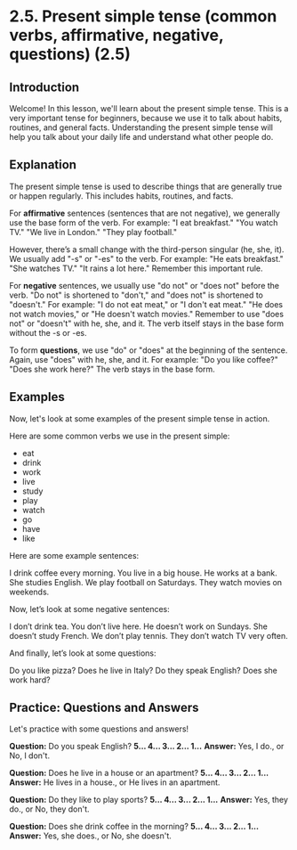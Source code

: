 # 2.5. Present simple tense (common verbs, affirmative, negative, questions) (2.5)

## Introduction

Welcome! In this lesson, we'll learn about the present simple tense. This is a very important tense for beginners, because we use it to talk about habits, routines, and general facts. Understanding the present simple tense will help you talk about your daily life and understand what other people do.

## Explanation

The present simple tense is used to describe things that are generally true or happen regularly. This includes habits, routines, and facts.

For **affirmative** sentences (sentences that are not negative), we generally use the base form of the verb. For example: "I eat breakfast." "You watch TV." "We live in London." "They play football."

However, there’s a small change with the third-person singular (he, she, it). We usually add "-s" or "-es" to the verb. For example: "He eats breakfast." "She watches TV." "It rains a lot here." Remember this important rule.

For **negative** sentences, we usually use "do not" or "does not" before the verb. "Do not" is shortened to "don't," and "does not" is shortened to "doesn't." For example: "I do not eat meat," or "I don't eat meat." "He does not watch movies," or "He doesn't watch movies." Remember to use "does not" or "doesn't" with he, she, and it. The verb itself stays in the base form without the -s or -es.

To form **questions**, we use "do" or "does" at the beginning of the sentence. Again, use "does" with he, she, and it. For example: "Do you like coffee?" "Does she work here?" The verb stays in the base form.

## Examples

Now, let's look at some examples of the present simple tense in action.

Here are some common verbs we use in the present simple:

- eat
- drink
- work
- live
- study
- play
- watch
- go
- have
- like

Here are some example sentences:

I drink coffee every morning.
You live in a big house.
He works at a bank.
She studies English.
We play football on Saturdays.
They watch movies on weekends.

Now, let’s look at some negative sentences:

I don’t drink tea.
You don’t live here.
He doesn’t work on Sundays.
She doesn’t study French.
We don’t play tennis.
They don’t watch TV very often.

And finally, let’s look at some questions:

Do you like pizza?
Does he live in Italy?
Do they speak English?
Does she work hard?

## Practice: Questions and Answers

Let's practice with some questions and answers!

**Question:** Do you speak English?
**5... 4... 3... 2... 1...**
**Answer:** Yes, I do., or No, I don't.

**Question:** Does he live in a house or an apartment?
**5... 4... 3... 2... 1...**
**Answer:** He lives in a house., or He lives in an apartment.

**Question:** Do they like to play sports?
**5... 4... 3... 2... 1...**
**Answer:** Yes, they do., or No, they don't.

**Question:** Does she drink coffee in the morning?
**5... 4... 3... 2... 1...**
**Answer:** Yes, she does., or No, she doesn't.
